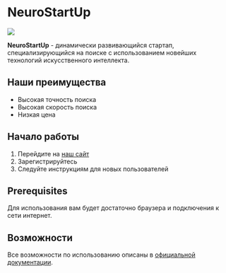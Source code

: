 # NeuroStartUp
![](https://i.imgur.com/X3QIwe1.png)

**NeuroStartUp** - динамически развивающийся стартап, специализирующийся на поиске с использованием новейших технологий искусственного интеллекта. 

## Наши преимущества
* Высокая точность поиска
* Высокая скорость поиска
* Низкая цена

## Начало работы
1. Перейдите на [наш сайт]()
1. Зарегистрируйтесь
1. Следуйте инструкциям для новых пользователей

## Prerequisites
Для использования вам будет достаточно браузера и подключения к сети интернет.

## Возможности
Все возможности по использованию описаны в [официальной документации]().
